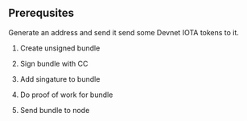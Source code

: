 ## Prerequsites

Generate an address and send it send some Devnet IOTA tokens to it.

1. Create unsigned bundle

3. Sign bundle with CC

4. Add singature to bundle

5. Do proof of work for bundle

6. Send bundle to node